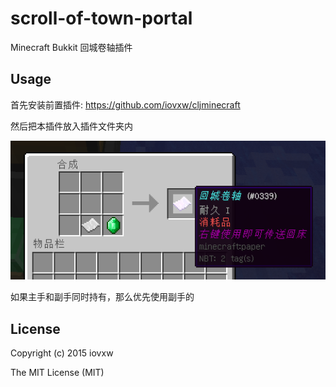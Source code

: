 # scroll-of-town-portal

Minecraft Bukkit 回城卷轴插件

## Usage

首先安装前置插件: <https://github.com/iovxw/cljminecraft>

然后把本插件放入插件文件夹内

![screenshot.png](screenshot.png)

如果主手和副手同时持有，那么优先使用副手的

## License

Copyright (c) 2015 iovxw

The MIT License (MIT)
